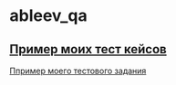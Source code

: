 # ableev_qa
[Пример моих тест кейсов](https://docs.google.com/spreadsheets/d/1Zl2z_Ckg1wLNIJw0PPmDFRgVlrlDYGDYBGfZmQ9KyYA/edit?usp=sharing)
---
[Ппример моего тестового задания](https://docs.google.com/spreadsheets/d/1VQkER4-0DeeAAPuHuKj-IXh-cTIjn9nRsJMctfldlH4/edit?usp=sharing)